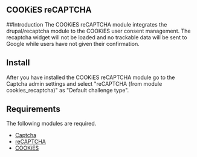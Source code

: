 COOKiES reCAPTCHA
-----------------

##Introduction
The COOKiES reCAPTCHA module integrates the drupal/recaptcha
module to the COOKiES user consent management. The recaptcha
widget will not be loaded and no trackable data will be sent
to Google while users have not given their confirmation.

## Install
After you have installed the COOKiES reCAPTCHA module go
to the Captcha admin settings and select "reCAPTCHA (from module 
cookies_recaptcha)" as "Default challenge type".

## Requirements
The following modules are required.
- [Captcha](https://www.drupal.org/project/captcha)
- [reCAPTCHA](https://www.drupal.org/project/recaptcha)
- [COOKiES](https://www.drupal.org/project/cookies)
